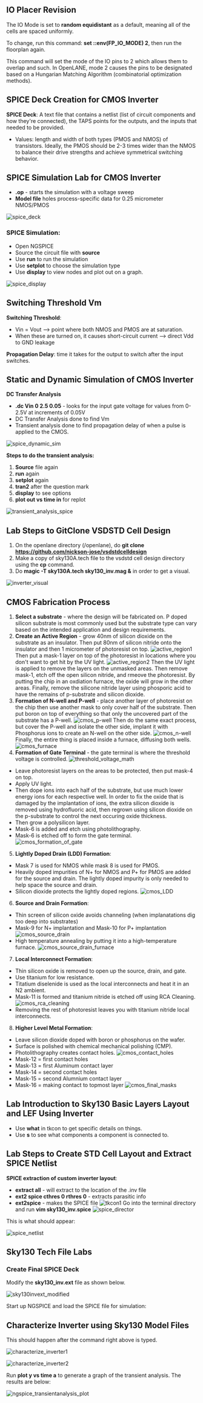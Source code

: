 ## IO Placer Revision

The IO Mode is set to **random equidistant** as a default, meaning all of the cells are spaced uniformly. 

To change, run this command: **set ::env(FP_IO_MODE) 2**, then run the floorplan again.

This command will set the mode of the IO pins to 2 which allows them to overlap and such. In OpenLANE, mode 2 causes the pins to be designated based on a Hungarian Matching Algorithm (combinatorial optimization methods). 

## SPICE Deck Creation for CMOS Inverter

**SPICE Deck**: A text file that contains a netlist (list of circuit components and how they're connected), the TAPS points for the outputs, and the inputs that needed to be provided. 
* Values: length and width of both types (PMOS and NMOS) of transistors. Ideally, the PMOS should be 2-3 times wider than the NMOS to balance their drive strengths and achieve symmetrical switching behavior.

## SPICE Simulation Lab for CMOS Inverter

* **.op** - starts the simulation with a voltage sweep
* **Model file** holes process-specific data for 0.25 micrometer NMOS/PMOS

![spice_deck](https://github.com/user-attachments/assets/8106c80b-f20f-44f1-a494-18db2f355ff9)

### SPICE Simulation:
* Open NGSPICE
* Source the circuit file with **source <filename>**
* Use **run** to run the simulation
* Use **setplot** to choose the simulation type
* Use **display** to view nodes and plot out on a graph.

![spice_display](https://github.com/user-attachments/assets/08ebed3e-28f2-4d2c-b176-54c52e68fa4b)

## Switching Threshold Vm

**Switching Threshold**:
* Vin = Vout --> point where both NMOS and PMOS are at saturation.
* When these are turned on, it causes short-circuit current --> direct Vdd to GND leakage
  
**Propagation Delay**: time it takes for the output to switch after the input switches.

## Static and Dynamic Simulation of CMOS Inverter

**DC Transfer Analysis**
* **.dc Vin 0 2.5 0.05** - looks for the input gate voltage for values from 0-2.5V at increments of 0.05V
* DC Transfer Analysis done to find Vm
* Transient analysis done to find propagation delay of when a pulse is applied to the CMOS.
  
![spice_dynamic_sim](https://github.com/user-attachments/assets/66e3d379-47d6-4b40-8837-4c0a514bcfda)

**Steps to do the transient analysis:**
1. **Source** file again
2. **run** again
3. **setplot** again
4. **tran2** after the question mark
5. **display** to see options
6. **plot out vs time in** for replot
   
![transient_analysis_spice](https://github.com/user-attachments/assets/7b0d104a-bb24-4a14-8242-c5d06ebabdae)

## Lab Steps to GitClone VSDSTD Cell Design
1. On the openlane directory (/openlane), do **git clone https://github.com/nickson-jose/vsdstdcelldesign**
2. Make a copy of sky130A.tech file to the vsdstd cell design directory using the **cp** command.
3. Do **magic -T sky130A.tech sky130_inv.mag &** in order to get a visual.
   
![inverter_visual](https://github.com/user-attachments/assets/9371a38c-05d7-41c4-828e-a46691b085c7)

## CMOS Fabrication Process
1. **Select a substrate** - where the design will be fabricated on. P doped silicon substrate is most commonly used but the substrate type can vary based on the intended application and design requirements.
2. **Create an Active Region** - grow 40nm of silicon dioxide on the substrate as an insulator. Then put 80nm of silicon nitride onto the insulator and then 1 micrometer of photoresist on top. 
![active_region1](https://github.com/user-attachments/assets/b93f1955-f197-471d-b951-5349c9ca0182)
Then put a mask-1 layer on top of the photoresist in locations where you don't want to get hit by the UV light. 
![active_region2](https://github.com/user-attachments/assets/2ba67a2f-3ffe-4f40-8646-472991052afc)
Then the UV light is applied to remove the layers on the unmasked areas. Then remove mask-1, etch off the open silicon nitride, and rmeove the photoresist. By putting the chip in an oxdiation furnace, the oxide will grow in the other areas. Finally, remove the silicone nitride layer using phosporic acid to have the remains of p-substrate and silicon dioxide.
3. **Formation of N-well and P-well** - place another layer of photoresist on the chip then use another mask to only cover half of the substrate. Then put boron on top of everything so that only the uncovered part of the substrate has a P-well. 
![cmos_p-well](https://github.com/user-attachments/assets/f3ec425f-2382-42d8-acd1-95bc483074b9)
Then do the same exact process, but cover the P-well and isolate the other side, implant it with Phosphorus ions to create an N-well on the other side. 
![cmos_n-well](https://github.com/user-attachments/assets/5cd56f28-8552-41fd-852e-717841e67993)
Finally, the entire thing is placed inside a furnace, diffusing both wells. 
![cmos_furnace](https://github.com/user-attachments/assets/8b334aab-bbb6-4921-98f8-46ea88787b8a)
4. **Formation of Gate Terminal** - the gate terminal is where the threshold voltage is controlled.
![threshold_voltage_math](https://github.com/user-attachments/assets/e61c89d3-f6ac-4dbb-a66d-b33f7076a85b)
* Leave photoresist layers on the areas to be protected, then put mask-4 on top.
* Apply UV light.
* Then dope ions into each half of the substrate, but use much lower energy ions for each respective well. In order to fix the oxide that is damaged by the implantation of ions, the extra silicon dioxide is removed using hydrofluoric acid, then regrown using silicon dioxide on the p-substrate to control the next occuring oxide thickness.
* Then grow a polysilicon layer.
* Mask-6 is added and etch using photolithography.
* Mask-6 is etched off to form the gate terminal.
![cmos_formation_of_gate](https://github.com/user-attachments/assets/d9ca6a94-7c1d-4c5d-b543-85255b92d737)
5. **Lightly Doped Drain (LDD) Formation**:
* Mask 7 is used for NMOS while mask 8 is used for PMOS.
* Heavily doped impurities of N+ for NMOS and P+ for PMOS are added for the source and drain. The lightly doped impurity is only needed to help space the source and drain.
* Silicon dioxide protects the lightly doped regions. 
![cmos_LDD](https://github.com/user-attachments/assets/3f6dd1af-2fbf-4064-ae9d-44a6aaf5299a)
6. **Source and Drain Formation**:
* Thin screen of silicon oxide avoids channeling (when implanatations dig too deep into substrates)
* Mask-9 for N+ implantation and Mask-10 for P+ implantation
![cmos_source_drain](https://github.com/user-attachments/assets/6eea173e-57b4-4288-a954-0957811431d8)
* High temperature annealing by putting it into a high-temperature furnace. 
![cmos_source_drain_furnace](https://github.com/user-attachments/assets/fa67db50-f767-4761-9f46-f63d5a410481)
7. **Local Interconnect Formation**:
* Thin silicon oxide is removed to open up the source, drain, and gate.
* Use titanium for low resistance.
* Titatium diselenide is used as the local interconnects and heat it in an N2 ambient.
* Mask-11 is formed and titanium nitride is etched off using RCA Cleaning.
![cmos_rca_cleaning](https://github.com/user-attachments/assets/3c1b7810-d7ad-4d2f-b164-e5efbf7c0934)
* Removing the rest of photoresist leaves you with titanium nitride local interconnects.
8. **Higher Level Metal Formation**:
* Leave silicon dioxide doped with boron or phosphorus on the wafer.
* Surface is polished with chemical mechanical polishing (CMP).
* Photolithography creates contact holes.
![cmos_contact_holes](https://github.com/user-attachments/assets/59bee8a6-2011-44c3-8086-e599be18415f)
* Mask-12 = first contact holes
* Mask-13 = first Aluminum contact layer
* Mask-14 = second contact holes
* Mask-15 = second Alumnium contact layer
* Mask-16 = making contact to topmost layer
![cmos_final_masks](https://github.com/user-attachments/assets/efcf6db8-e37c-4b9e-b80b-dcd3b646b437)
## Lab Introduction to Sky130 Basic Layers Layout and LEF Using Inverter
* Use **what** in tkcon to get specific details on things.
* Use **s** to see what components a component is connected to.
## Lab Steps to Create STD Cell Layout and Extract SPICE Netlist
**SPICE extraction of custom inverter layout**:
* **extract all** - will extract to the location of the .inv file
* **ext2 spice cthres 0 rthres 0** - extracts parasitic info
* **ext2spice** - makes the SPICE file
![tkcon1](https://github.com/user-attachments/assets/80daaddf-64fd-48e3-a537-0003a5df82ba)
Go into the terminal directory and run **vim sky130_inv.spice**
![spice_director](https://github.com/user-attachments/assets/84a4a3e5-1427-45aa-97cd-4b31b1aec7e1)

This is what should appear:

![spice_netlist](https://github.com/user-attachments/assets/5a9d893b-5546-45e7-92b3-99c1cd5cb807)
## Sky130 Tech File Labs
### Create Final SPICE Deck
Modify the **sky130_inv.ext** file as shown below.

![sky130invext_modified](https://github.com/user-attachments/assets/d385ac22-96c8-4dbb-adaf-b58bb98dd408)

Start up NGSPICE and load the SPICE file for simulation:

## Characterize Inverter using Sky130 Model Files

This should happen after the command right above is typed. 

![characterize_inverter1](https://github.com/user-attachments/assets/77080e92-6fe4-4a04-97ab-95cf7421fef7)

![characterize_inverter2](https://github.com/user-attachments/assets/76d6761d-e63b-4bd2-8c18-52318a9fbc59)

Run **plot y vs time a** to generate a graph of the transient analysis. The results are below:

![ngspice_transientanalysis_plot](https://github.com/user-attachments/assets/896e49d1-66ac-4bb2-93cd-4849749595d1)



























